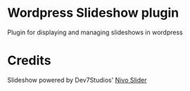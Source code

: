 Wordpress Slideshow plugin
==========================

Plugin for displaying and managing slideshows in wordpress

Credits
=======

Slideshow powered by Dev7Studios' <a href="http://nivo.dev7studios.com/">Nivo Slider</a>
